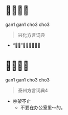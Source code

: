 # 𠵹𠵹吵吵
gan1 gan1 cho3 cho3
> 兴化方言词典
- “𠵹吵”的生动形式。

# 𠵹𠵹吵吵
gan1 gan1 cho3 cho3
> 泰州方言词典4
- 吵架不止
  - 不要在办公室里～的。
